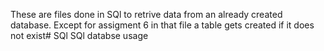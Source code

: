 These are files done in SQl to retrive data from an already created database. Except for assigment 6 in that file a table gets created if it does not exist# SQl
SQl databse usage
